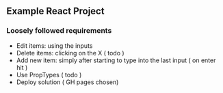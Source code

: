 ## Example React Project

### Loosely followed requirements 

- Edit items: using the inputs
- Delete items: clicking on the X ( todo )
- Add new item: simply after starting to type into the last input ( on enter hit )
- Use PropTypes ( todo )
- Deploy solution ( GH pages chosen)